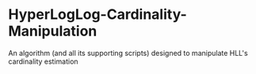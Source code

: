 # HyperLogLog-Cardinality-Manipulation
An algorithm (and all its supporting scripts) designed to manipulate HLL's cardinality estimation
